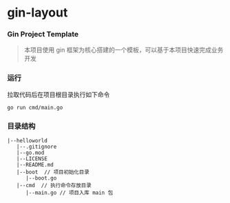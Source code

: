 # gin-layout 
### Gin Project Template
> 本项目使用 gin 框架为核心搭建的一个模板，可以基于本项目快速完成业务开发

### 运行
拉取代码后在项目根目录执行如下命令
```shell
go run cmd/main.go
```
### 目录结构
```
|--helloworld
   |--.gitignore
   |--go.mod
   |--LICENSE
   |--README.md
   |--boot  // 项目初始化目录
      |--boot.go
   |--cmd  // 执行命令存放目录
      |--main.go // 项目入库 main 包
```